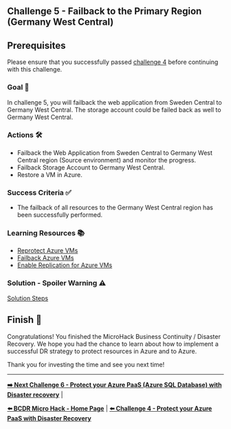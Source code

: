 ## Challenge 5 - Failback to the Primary Region (Germany West Central) 
## Prerequisites

Please ensure that you successfully passed [challenge 4](./04_challenge.md) before continuing with this challenge.

### Goal 🎯

In challenge 5, you will failback the web application from Sweden Central to Germany West Central. The storage account could be failed back as well to Germany West Central.

### Actions 🛠️

* Failback the Web Application from Sweden Central to Germany West Central region (Source environment) and monitor the progress.
* Failback Storage Account to Germany West Central.
* Restore a VM in Azure.

### Success Criteria ✅

* The failback of all resources to the Germany West Central region has been successfully performed.

### Learning Resources 📚

* [Reprotect Azure VMs](https://learn.microsoft.com/en-us/azure/site-recovery/azure-to-azure-how-to-reprotect)
* [Failback Azure VMs](https://learn.microsoft.com/en-us/azure/site-recovery/azure-to-azure-tutorial-failback)
* [Enable Replication for Azure VMs](https://learn.microsoft.com/en-us/azure/site-recovery/azure-to-azure-tutorial-enable-replication)

### Solution - Spoiler Warning ⚠️

[Solution Steps](../walkthrough/challenge-5/solution.md)

## Finish 🎉

Congratulations! You finished the MicroHack Business Continuity / Disaster Recovery. We hope you had the chance to learn about how to implement a successful DR strategy to protect resources in Azure and to Azure. 

Thank you for investing the time and see you next time!

---

**[➡️ Next Challenge 6 - Protect your Azure PaaS (Azure SQL Database) with Disaster recovery](./06_challenge.md)** |

**[⬅️ BCDR Micro Hack - Home Page](../Readme.md)** | **[⬅️ Challenge 4 - Protect your Azure PaaS with Disaster Recovery](./04_challenge.md)**